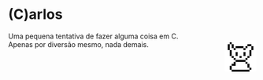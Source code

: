 # (C)arlos

<div>
  <div align="left">
    Uma pequena tentativa de fazer alguma coisa em C.
  </div>
    <img align="right" src="https://github.com/AnotherProgrammerrr/carlos/blob/main/carlos.png?raw=true" />
  <div align="left">
    Apenas por diversão mesmo, nada demais.
  </div>
</div>
